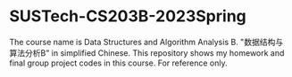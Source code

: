 # SUSTech-CS203B-2023Spring
The course name is Data Structures and Algorithm Analysis B. "数据结构与算法分析B" in simplified Chinese.
This repository shows my homework and final group project codes in this course. For reference only.

